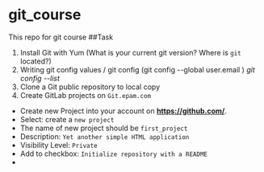 # git_course
This repo for git course
##Task 

1. Install Git with Yum (What is your current git version? Where is `git` located?)
2. Writing git config values / git config (git config --global user.email )
*git config --list*
3. Clone a Git public repository to local copy
4. Create GitLab projects on `Git.epam.com`
- Create new Project into your account on **https://github.com/**. 
- Select: create a `new project` 
- The name of new project should be `first_project`
- Description: `Yet another simple HTML application`
- Visibility Level: `Private`
- Add to checkbox: `Initialize repository with a README`
- 

